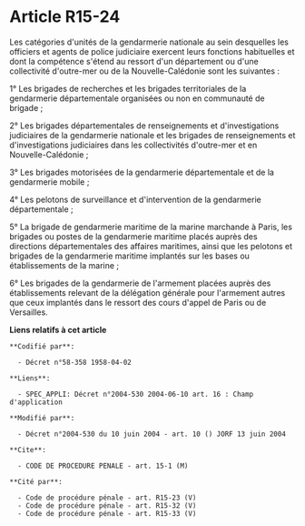 # Article R15-24

Les catégories d'unités de la gendarmerie nationale au sein desquelles les officiers et agents de police judiciaire exercent
leurs fonctions habituelles et dont la compétence s'étend au ressort d'un département ou d'une collectivité d'outre-mer ou de
la Nouvelle-Calédonie sont les suivantes :

1° Les brigades de recherches et les brigades territoriales de la gendarmerie départementale organisées ou non en communauté
de brigade ;

2° Les brigades départementales de renseignements et d'investigations judiciaires de la gendarmerie nationale et les brigades
de renseignements et d'investigations judiciaires dans les collectivités d'outre-mer et en Nouvelle-Calédonie ;

3° Les brigades motorisées de la gendarmerie départementale et de la gendarmerie mobile ;

4° Les pelotons de surveillance et d'intervention de la gendarmerie départementale ;

5° La brigade de gendarmerie maritime de la marine marchande à Paris, les brigades ou postes de la gendarmerie maritime
placés auprès des directions départementales des affaires maritimes, ainsi que les pelotons et brigades de la gendarmerie
maritime implantés sur les bases ou établissements de la marine ;

6° Les brigades de la gendarmerie de l'armement placées auprès des établissements relevant de la délégation générale pour
l'armement autres que ceux implantés dans le ressort des cours d'appel de Paris ou de Versailles.

**Liens relatifs à cet article**

	**Codifié par**:

	  - Décret n°58-358 1958-04-02

	**Liens**:

	  - SPEC_APPLI: Décret n°2004-530 2004-06-10 art. 16 : Champ d'application

	**Modifié par**:

	  - Décret n°2004-530 du 10 juin 2004 - art. 10 () JORF 13 juin 2004

	**Cite**:

	  - CODE DE PROCEDURE PENALE - art. 15-1 (M)

	**Cité par**:

	  - Code de procédure pénale - art. R15-23 (V)
	  - Code de procédure pénale - art. R15-32 (V)
	  - Code de procédure pénale - art. R15-33 (V)
